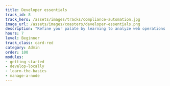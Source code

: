 ```yaml
---
title: Developer essentials
track_id: 8
track_hero: /assets/images/tracks/compliance-automation.jpg
image_url: /assets/images/coasters/developer-essentials.png
description: "Refine your palate by learning to analyze web operations and describe each component as code in a Chef cookbook. Go hands-on with the tools needed to write, store and test that code in a collaborative DevOps environment."
hours: 7
level: Beginner
track_class: card-red
category: Admin
order: 100
modules:
- getting-started
- develop-locally
- learn-the-basics
- manage-a-node
---
```

